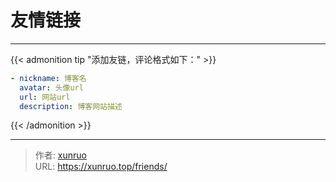 # 友情链接


---

{{< admonition tip "添加友链，评论格式如下：" >}}

```yml
- nickname: 博客名
  avatar: 头像url
  url: 网站url
  description: 博客网站描述
```

{{< /admonition >}}

---

> 作者: [xunruo](https://xunruo.top)  
> URL: https://xunruo.top/friends/  

